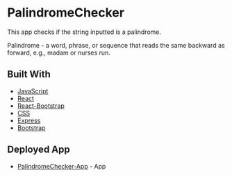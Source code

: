# PalindromeChecker

This app checks if the string inputted is a palindrome. 

Palindrome - a word, phrase, or sequence that reads the same backward as forward, e.g., madam or nurses run. 

## Built With
* [JavaScript](https://developer.mozilla.org/en-US/docs/Web/JavaScript)
* [React](https://reactjs.org/)
* [React-Bootstrap](https://react-bootstrap.github.io/)
* [CSS](https://www.w3schools.com/css/default.asp)
* [Express](https://expressjs.com/)
* [Bootstrap](https://getbootstrap.com/)

## Deployed App
* [PalindromeChecker-App](https://marleeg.github.io/PalindromeChecker) - App